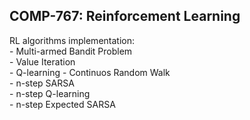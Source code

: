## COMP-767: Reinforcement Learning  

RL algorithms implementation:  
    - Multi-armed Bandit Problem  
    - Value Iteration  
    - Q-learning 
    - Continuos Random Walk  
    - n-step SARSA  
    - n-step Q-learning  
    - n-step Expected SARSA  
    
    
    

